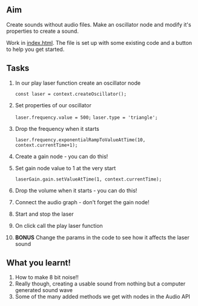 ## Aim

Create sounds without audio files. Make an oscillator node and modify it's properties to create a sound.

Work in [index.html](index.html). The file is set up with some existing code and a button to help you get started.

## Tasks

1. In our play laser function create an oscillator node

   `const laser = context.createOscillator();`

2. Set properties of our oscillator

   `laser.frequency.value = 500;`
   `laser.type = 'triangle';`

3. Drop the frequency when it starts

   `laser.frequency.exponentialRampToValueAtTime(10, context.currentTime+1);`

4. Create a gain node - you can do this!
5. Set gain node value to 1 at the very start

   `laserGain.gain.setValueAtTime(1, context.currentTime);`

6. Drop the volume when it starts - you can do this!
7. Connect the audio graph - don't forget the gain node!
8. Start and stop the laser
9. On click call the play laser function
10. **BONUS** Change the params in the code to see how it affects the laser sound

## What you learnt!

1. How to make 8 bit noise!!
2. Really though, creating a usable sound from nothing but a computer generated sound wave
3. Some of the many added methods we get with nodes in the Audio API
 